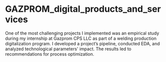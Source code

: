 # GAZPROM_digital_products_and_services
One of the most challenging projects I implemented was an empirical study during my internship at Gazprom CPS LLC as part of a welding production digitalization program. I developed a project’s pipeline, conducted EDA, and analyzed technological parameters' impact. The results led to recommendations for process optimization.
